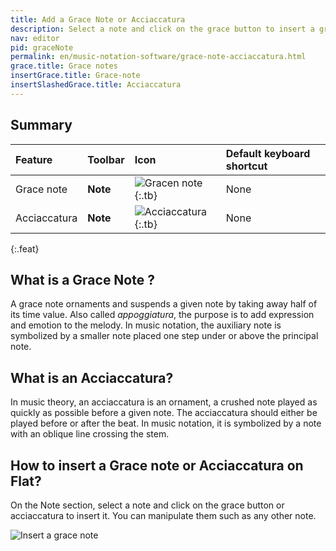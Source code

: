 ```yaml
---
title: Add a Grace Note or Acciaccatura
description: Select a note and click on the grace button to insert a grace note. You can manipulate them such as other notes.
nav: editor
pid: graceNote
permalink: en/music-notation-software/grace-note-acciaccatura.html
grace.title: Grace notes
insertGrace.title: Grace-note
insertSlashedGrace.title: Acciaccatura
---
```


## Summary

| Feature | Toolbar | Icon | Default keyboard shortcut |
|:--------|:--------|:-----|:------------------|
| Grace note | **Note** | ![Gracen note](https://prod.flat-cdn.com/img/icons/editorActions/gracenote.svg){:.tb} | None |
| Acciaccatura | **Note** | ![Acciaccatura](https://prod.flat-cdn.com/img/icons/editorActions/slashgracenote.svg){:.tb} | None |
{:.feat}

## What is a Grace Note ?

A grace note ornaments and suspends a given note by taking away half of its time value. Also called *appoggiatura*, the purpose is to add expression and emotion to the melody. In music notation, the auxiliary note is symbolized by a smaller note placed one step under or above the principal note.  

## What is an Acciaccatura?

In music theory, an acciaccatura is an ornament, a crushed note played as quickly as possible before a given note. The acciaccatura should either be played before or after the beat. In music notation, it is symbolized by a note with an oblique line crossing the stem.

## How to insert a Grace note or Acciaccatura on Flat?

On the Note section, select a note and click on the grace button or acciaccatura to insert it. You can manipulate them such as any other note.

![Insert a grace note](/help/assets/img/editor/gracenote.gif)